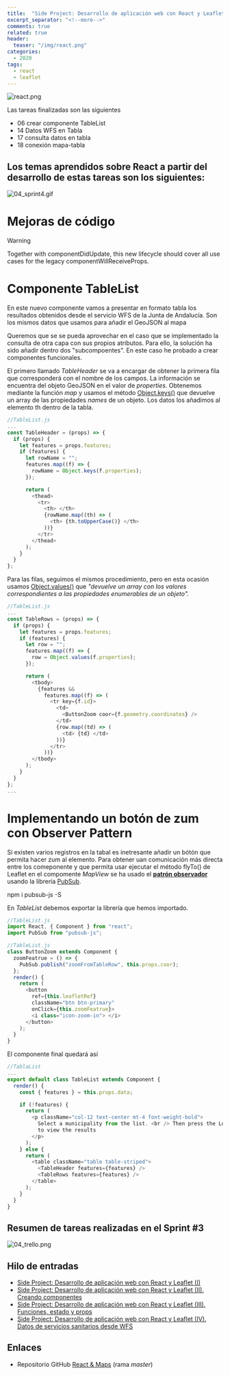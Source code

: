 ```yaml
---
title:  "Side Project: Desarrollo de aplicación web con React y Leaflet (III). Datos desde WFS"
excerpt_separator: "<!--more-->"
comments: true
related: true
header:
  teaser: "/img/react.png" 
categories: 
  - 2020
tags:
  - react
  - leaflet
---
```



![react.png](/img/react.png)

Las tareas finalizadas son las siguientes
- 06 crear componente TableList
- 14 Datos WFS en Tabla
- 17 consulta datos en tabla
- 18 conexión mapa-tabla


Los temas aprendidos sobre React a partir del desarrollo de estas tareas son los siguientes:
- 

![04_sprint4.gif](/img/04_sprint4.gif)


# Mejoras de código

Warning

Together with componentDidUpdate, this new lifecycle should cover all use cases for the legacy componentWillReceiveProps.

# Componente TableList

En este nuevo componente vamos a presentar en formato tabla los resultados obtenidos desde el servicio WFS de la Junta de Andalucía. Son los mismos datos que usamos para añadir el GeoJSON al mapa

Queremos que se se pueda aprovechar en el caso que se implementado la consulta de otra capa con sus propios atributos. Para ello, la solución ha sido añadir dentro  dos "subcompoentes". En este caso he probado a crear componentes funcionales.

El primero llamado *TableHeader* se va a encargar de obtener  la primera fila que corresponderá con el nombre de los campos. La información se encuentra del objeto GeoJSON en el valor de *properties*. Obtenemos mediante la función *map* y usamos el método [Object.keys()](https://developer.mozilla.org/es/docs/Web/JavaScript/Referencia/Objetos_globales/Object/keys) que devuelve un array de las propiedades *names* de un objeto. Los datos los añadimos al elemento th dentro de la tabla.

```javascript
//TableList.js
...
const TableHeader = (props) => {
  if (props) {
    let features = props.features;
    if (features) {
      let rowName = "";
      features.map((f) => {
        rowName = Object.keys(f.properties);
      });

      return (
        <thead>
          <tr>
            <th> </th>
            {rowName.map((th) => (
              <th> {th.toUpperCase()} </th>
            ))}
          </tr>
        </thead>
      );
    }
  }
};

```

Para las filas, seguimos el mismos procedimiento, pero en esta ocasión usamos [Object.values()](https://developer.mozilla.org/es/docs/Web/JavaScript/Referencia/Objetos_globales/Object/values) que *"devuelve un array con los valores correspondientes a las propiedades enumerables de un objeto".*

```javascript
//TableList.js
...
const TableRows = (props) => {
  if (props) {
    let features = props.features;
    if (features) {
      let row = "";
      features.map((f) => {
        row = Object.values(f.properties);
      });

      return (
        <tbody>
          {features &&
            features.map((f) => (
              <tr key={f.id}>
                <td>
                  <ButtonZoom coor={f.geometry.coordinates} />
                </td>
                {row.map((td) => (
                  <td> {td} </td>
                ))}
              </tr>
            ))}
        </tbody>
      );
    }
  }
};
...
```
# Implementando un botón de zum con Observer Pattern

Si existen varios registros en la tabal es inetresante añadir un bótón que permita hacer zum al elemento. Para obtener uan comunicación más directa entre los comeponente y que permita usar ejecutar el método flyTo() de Leaflet en el compomente *MapView* se ha usado el [**patrón observador**](https://es.wikipedia.org/wiki/Observer_(patr%C3%B3n_de_dise%C3%B1o)) usando la librería [PubSub](https://www.npmjs.com/package/pubsub-js).



npm i pubsub-js -S

En *TableList* debemos exportar la librería que hemos importado.


```javascript
//TableList.js
import React, { Component } from "react";
import PubSub from "pubsub-js";
```

```javascript
//TableList.js
class ButtonZoom extends Component {
  zoomFeatrue = () => {
    PubSub.publish("zoomFromTableRow", this.props.coor);
  };
  render() {
    return (
      <button
        ref={this.leafletRef}
        className="btn btn-primary"
        onClick={this.zoomFeatrue}>
        <i class="icon-zoom-in"> </i>
      </button>
    );
  }
}
```

El componente final quedará así

```javascript
//TablaList
...
export default class TableList extends Component {
  render() {
    const { features } = this.props.data;

    if (!features) {
      return (
        <p className="col-12 text-center mt-4 font-weight-bold">
          Select a municipality from the list. <br /> Then press the Load button
          to view the results
        </p>
      );
    } else {
      return (
        <table className="table table-striped">
          <TableHeader features={features} /> 
          <TableRows features={features} />
        </table>
      );
    }
  }
}
```

## Resumen de  tareas realizadas en el Sprint #3

![04_trello.png](/img/04_trello.png)

## Hilo de entradas

- [Side Project: Desarrollo de aplicación web con React y Leaflet (I)](http://www.sigdeletras.com/2020/side-project-desarrollo-de-aplicacion-web-con-react-y-leaflet-i/)
- [Side Project: Desarrollo de aplicación web con React y Leaflet (II). Creando componentes](http://www.sigdeletras.com/2020/side-project-desarrollo-de-aplicacion-web-con-react-y-leaflet-ii-components/)
- [Side Project: Desarrollo de aplicación web con React y Leaflet (III). Funciones, estado y props](http://www.sigdeletras.com/2020/side-project-iii/)
- [Side Project: Desarrollo de aplicación web con React y Leaflet (IV). Datos de servicios sanitarios desde WFS](http://www.sigdeletras.com/2020/side-project-4-react-y-leaflet-wfs/)

## Enlaces 

- Repositorio GitHub [React & Maps](https://github.com/sigdeletras/react_maps) (rama *master*)